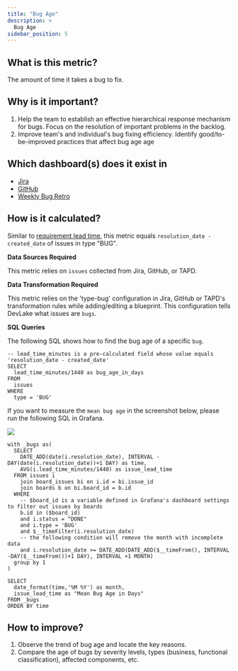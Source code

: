 ```yaml
---
title: "Bug Age"
description: >
  Bug Age
sidebar_position: 5
---
```


## What is this metric? 
The amount of time it takes a bug to fix.

## Why is it important?
1. Help the team to establish an effective hierarchical response mechanism for bugs. Focus on the resolution of important problems in the backlog.
2. Improve team's and individual's bug fixing efficiency. Identify good/to-be-improved practices that affect bug age age

## Which dashboard(s) does it exist in
- [Jira](https://devlake.apache.org/livedemo/DataSources/Jira)
- [GitHub](https://devlake.apache.org/livedemo/DataSources/GitHub)
- [Weekly Bug Retro](https://devlake.apache.org/livedemo/QAEngineers/WeeklyBugRetro)


## How is it calculated?
Similar to [requirement lead time](./RequirementLeadTime.md), this metric equals `resolution_date - created_date` of issues in type "BUG".

<b>Data Sources Required</b>

This metric relies on `issues` collected from Jira, GitHub, or TAPD.

<b>Data Transformation Required</b>

This metric relies on the 'type-bug' configuration in Jira, GitHub or TAPD's transformation rules while adding/editing a blueprint. This configuration tells DevLake what issues are `bugs`.

<b>SQL Queries</b>

The following SQL shows how to find the bug age of a specific `bug`.
```
-- lead_time_minutes is a pre-calculated field whose value equals 'resolution_date - created_date'
SELECT
  lead_time_minutes/1440 as bug_age_in_days
FROM
  issues
WHERE
  type = 'BUG'
```

If you want to measure the `mean bug age` in the screenshot below, please run the following SQL in Grafana.

![](/img/Metrics/bug-age-monthly.png)

```
with _bugs as(
  SELECT
    DATE_ADD(date(i.resolution_date), INTERVAL -DAY(date(i.resolution_date))+1 DAY) as time,
    AVG(i.lead_time_minutes/1440) as issue_lead_time
  FROM issues i
  	join board_issues bi on i.id = bi.issue_id
  	join boards b on bi.board_id = b.id
  WHERE
    -- $board_id is a variable defined in Grafana's dashboard settings to filter out issues by boards
    b.id in ($board_id)
    and i.status = "DONE"
    and i.type = 'BUG'
    and $__timeFilter(i.resolution_date)
    -- the following condition will remove the month with incomplete data
    and i.resolution_date >= DATE_ADD(DATE_ADD($__timeFrom(), INTERVAL -DAY($__timeFrom())+1 DAY), INTERVAL +1 MONTH)
  group by 1
)

SELECT 
  date_format(time,'%M %Y') as month,
  issue_lead_time as "Mean Bug Age in Days"
FROM _bugs
ORDER BY time
```

## How to improve?
1. Observe the trend of bug age and locate the key reasons.
2. Compare the age of bugs by severity levels, types (business, functional classification), affected components, etc.